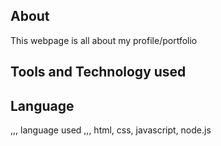 ## About
This webpage is all about my profile/portfolio


## Tools and Technology used
## Language
,,,
language used
,,,
html, css, javascript, node.js

